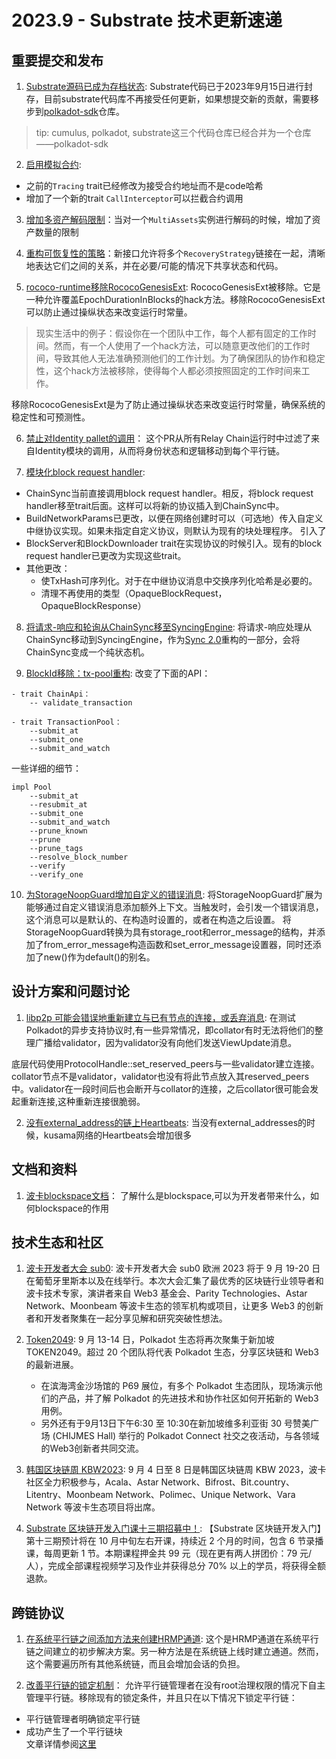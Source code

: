 # 2023.9 - Substrate 技术更新速递

## 重要提交和发布

1. [Substrate源码已成为存档状态](https://github.com/paritytech/substrate): Substrate代码已于2023年9月15日进行封存，目前substrate代码库不再接受任何更新，如果想提交新的贡献，需要移步到[polkadot-sdk](https://github.com/paritytech/polkadot-sdk)仓库。
> tip: cumulus, polkadot, substrate这三个代码仓库已经合并为一个仓库——polkadot-sdk


2. [启用模拟合约](https://github.com/paritytech/polkadot-sdk/pull/1331): 
- 之前的`Tracing` trait已经修改为接受合约地址而不是code哈希
- 增加了一个新的trait `CallInterceptor`可以拦截合约调用

3. [增加多资产解码限制](https://github.com/paritytech/polkadot-sdk/pull/1395)：当对一个`MultiAssets`实例进行解码的时候，增加了资产数量的限制

4. [重构可恢复性的策略](https://github.com/paritytech/polkadot-sdk/pull/1457)：新接口允许将多个`RecoveryStrategy`链接在一起，清晰地表达它们之间的关系，并在必要/可能的情况下共享状态和代码。

5. [rococo-runtime移除RococoGenesisExt](https://github.com/paritytech/polkadot-sdk/pull/1490): RococoGenesisExt被移除。它是一种允许覆盖EpochDurationInBlocks的hack方法。移除RococoGenesisExt可以防止通过操纵状态来改变运行时常量。

> 现实生活中的例子：假设你在一个团队中工作，每个人都有固定的工作时间。然而，有一个人使用了一个hack方法，可以随意更改他们的工作时间，导致其他人无法准确预测他们的工作计划。为了确保团队的协作和稳定性，这个hack方法被移除，使得每个人都必须按照固定的工作时间来工作。

移除RococoGenesisExt是为了防止通过操纵状态来改变运行时常量，确保系统的稳定性和可预测性。

6. [禁止对Identity pallet的调用](https://github.com/paritytech/polkadot-sdk/pull/1476)： 这个PR从所有Relay Chain运行时中过滤了来自Identity模块的调用，从而将身份状态和逻辑移动到每个平行链。

7. [模块化block request handler](https://github.com/paritytech/polkadot-sdk/pull/1524): 
- ChainSync当前直接调用block request handler。相反，将block request handler移至trait后面。这样可以将新的协议插入到ChainSync中。 
- BuildNetworkParams已更改，以便在网络创建时可以（可选地）传入自定义中继协议实现。如果未指定自定义协议，则默认为现有的块处理程序。 引入了
- BlockServer和BlockDownloader trait在实现协议的时候引入。现有的block request handler已更改为实现这些trait。 
- 其他更改：
    - 使TxHash可序列化。对于在中继协议消息中交换序列化哈希是必要的。 
    - 清理不再使用的类型（OpaqueBlockRequest，OpaqueBlockResponse）

8. [将请求-响应和轮询从ChainSync移至SyncingEngine](https://github.com/paritytech/polkadot-sdk/pull/1650): 将请求-响应处理从ChainSync移动到SyncingEngine，作为[Sync 2.0](https://github.com/paritytech/polkadot-sdk/issues/534)重构的一部分，会将ChainSync变成一个纯状态机。

9. [BlockId移除：tx-pool重构](https://github.com/paritytech/polkadot-sdk/pull/1678): 
改变了下面的API：
```
- trait ChainApi：
    -- validate_transaction

- trait TransactionPool：
    --submit_at
    --submit_one
    --submit_and_watch
```

一些详细的细节：
```
impl Pool
    --submit_at
    --resubmit_at
    --submit_one
    --submit_and_watch
    --prune_known
    --prune
    --prune_tags
    --resolve_block_number
    --verify
    --verify_one
```

10. [为StorageNoopGuard增加自定义的错误消息](https://github.com/paritytech/polkadot-sdk/pull/1727): 将StorageNoopGuard扩展为能够通过自定义错误消息添加额外上下文。当触发时，会引发一个错误消息，这个消息可以是默认的、在构造时设置的，或者在构造之后设置。
将StorageNoopGuard转换为具有storage_root和error_message的结构，并添加了from_error_message构造函数和set_error_message设置器，同时还添加了new()作为default()的别名。

## 设计方案和问题讨论

1. [libp2p 可能会错误地重新建立与已有节点的连接，或丢弃消息](https://github.com/paritytech/polkadot-sdk/issues/1499): 在测试Polkadot的异步支持协议时,有一些异常情况，即collator有时无法将他们的整理广播给validator，因为validator没有向他们发送ViewUpdate消息。

底层代码使用ProtocolHandle::set_reserved_peers与一些validator建立连接。collator节点不是validator，validator也没有将此节点放入其reserved_peers中。validator在一段时间后也会断开与collator的连接，之后collator很可能会发起重新连接,这种重新连接很脆弱。

2. [没有external_address的链上Heartbeats](https://github.com/paritytech/polkadot-sdk/issues/646): 当没有external_addresses的时候，kusama网络的Heartbeats会增加很多


## 文档和资料

1. [波卡blockspace文档](https://www.polkadot.network/features/blockspace/)： 了解什么是blockspace,可以为开发者带来什么，如何blockspace的作用


## 技术生态和社区

1. [波卡开发者大会 sub0](https://www.polkadot.network/ecosystem/events/sub0/): 波卡开发者大会 sub0 欧洲 2023 将于 9 月 19-20 日在葡萄牙里斯本以及在线举行。本次大会汇集了最优秀的区块链行业领导者和波卡技术专家，演讲者来自 Web3 基金会、Parity Technologies、Astar Network、Moonbeam 等波卡生态的领军机构或项目，让更多 Web3 的创新者和开发者聚集在一起分享见解和研究突破性想法。

2. [Token2049](https://events.polkadot.network/event/token2049-singapore-2023): 9 月 13-14 日，Polkadot 生态将再次聚集于新加坡 TOKEN2049。超过 20 个团队将代表 Polkadot 生态，分享区块链和 Web3 的最新进展。
    - 在滨海湾金沙场馆的 P69 展位，有多个 Polkadot 生态团队，现场演示他们的产品，并了解 Polkadot 的先进技术和协作社区如何开拓新的 Web3 用例。 
    - 另外还有于9月13日下午6:30 至 10:30在新加坡维多利亚街 30 号赞美广场 (CHIJMES Hall) 举行的 Polkadot Connect 社交之夜活动，与各领域的Web3创新者共同交流。

3. [韩国区块链周 KBW2023](https://www.binance.com/zh-CN/feed/post/529912): 9 月 4 日至 8 日是韩国区块链周 KBW 2023，波卡社区全力积极参与，Acala、Astar Network、Bifrost、Bit.country、Litentry、Moonbeam Network、Polimec、Unique Network、Vara Network 等波卡生态项目将出席。

4. [Substrate 区块链开发入门课十三期招募中！](https://mp.weixin.qq.com/s/JrQVwS0LmS1i2y68Aa27Lg): 【Substrate 区块链开发入门】第十三期预计将在 10 月中旬左右开课，持续近 2 个月的时间，包含 6 节录播课，每周更新 1 节。本期课程押金共 99 元（现在更有两人拼团价：79 元/人），完成全部课程视频学习及作业并获得总分 70% 以上的学员，将获得全额退款。

## 跨链协议

1. [在系统平行链之间添加方法来创建HRMP通道](https://github.com/paritytech/polkadot-sdk/pull/1473): 这个是HRMP通道在系统平行链之间建立的初步解决方案。另一种方法是在系统链上线时建立通道。然而，这个需要遍历所有其他系统链，而且会增加会话的负担。

2. [改善平行链的锁定机制](https://github.com/paritytech/polkadot-sdk/pull/1290)： 允许平行链管理者在没有root治理权限的情况下自主管理平行链。移除现有的锁定条件，并且只在以下情况下锁定平行链：
- 平行链管理者明确锁定平行链
- 成功产生了一个平行链块   
文章详情参阅[这里](https://github.com/polkadot-fellows/RFCs/pull/14/files#diff-95d79d3eb95319aba01a0114df8ab5914d5aad54b1004e274990aa1a8a33d61b)
